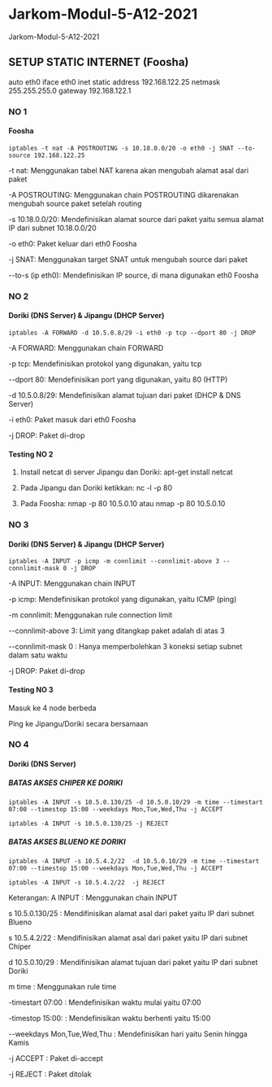 # Jarkom-Modul-5-A12-2021
Jarkom-Modul-5-A12-2021

## SETUP STATIC INTERNET (Foosha)
auto eth0
iface eth0 inet static
    address 192.168.122.25
    netmask 255.255.255.0
    gateway 192.168.122.1

### NO 1 
#### Foosha
```
iptables -t nat -A POSTROUTING -s 10.18.0.0/20 -o eth0 -j SNAT --to-source 192.168.122.25
```
-t nat: Menggunakan tabel NAT karena akan mengubah alamat asal dari paket

-A POSTROUTING: Menggunakan chain POSTROUTING dikarenakan mengubah source paket setelah routing

-s 10.18.0.0/20: Mendefinisikan alamat source dari paket yaitu semua alamat IP dari subnet 10.18.0.0/20

-o eth0: Paket keluar dari eth0 Foosha

-j SNAT: Menggunakan target SNAT untuk mengubah source dari paket

--to-s (ip eth0): Mendefinisikan IP source, di mana digunakan eth0 Foosha

### NO 2 
#### Doriki (DNS Server) & Jipangu (DHCP Server)
```
iptables -A FORWARD -d 10.5.0.8/29 -i eth0 -p tcp --dport 80 -j DROP
```

-A FORWARD: Menggunakan chain FORWARD

-p tcp: Mendefinisikan protokol yang digunakan, yaitu tcp

--dport 80: Mendefinisikan port yang digunakan, yaitu 80 (HTTP)

-d 10.5.0.8/29: Mendefinisikan alamat tujuan dari paket (DHCP & DNS Server) 

-i eth0: Paket masuk dari eth0 Foosha

-j DROP: Paket di-drop

#### Testing NO 2
1. Install netcat di server Jipangu dan Doriki: apt-get install netcat

2. Pada Jipangu dan Doriki ketikkan: nc -l -p 80

3. Pada Foosha: nmap -p 80 10.5.0.10 atau nmap -p 80 10.5.0.10

### NO 3
#### Doriki (DNS Server) & Jipangu (DHCP Server)
```
iptables -A INPUT -p icmp -m connlimit --connlimit-above 3 --connlimit-mask 0 -j DROP
```

-A INPUT: Menggunakan chain INPUT

-p icmp: Mendefinisikan protokol yang digunakan, yaitu ICMP (ping)

-m connlimit: Menggunakan rule connection limit

--connlimit-above 3: Limit yang ditangkap paket adalah di atas 3

--connlimit-mask 0 : Hanya memperbolehkan 3 koneksi setiap subnet dalam satu waktu

-j DROP: Paket di-drop

#### Testing NO 3
Masuk ke 4 node berbeda

Ping ke Jipangu/Doriki secara bersamaan

### NO 4
#### Doriki (DNS Server) 

##### BATAS AKSES CHIPER KE DORIKI
```
iptables -A INPUT -s 10.5.0.130/25 -d 10.5.0.10/29 -m time --timestart 07:00 --timestop 15:00 --weekdays Mon,Tue,Wed,Thu -j ACCEPT
```
```
iptables -A INPUT -s 10.5.0.130/25 -j REJECT
```
#####  BATAS AKSES BLUENO KE DORIKI
```
iptables -A INPUT -s 10.5.4.2/22  -d 10.5.0.10/29 -m time --timestart 07:00 --timestop 15:00 --weekdays Mon,Tue,Wed,Thu -j ACCEPT
```
```
iptables -A INPUT -s 10.5.4.2/22  -j REJECT
```

Keterangan:
A INPUT : Menggunakan chain INPUT

s 10.5.0.130/25 : Mendifinisikan alamat asal dari paket yaitu IP dari subnet Blueno

s 10.5.4.2/22 : Mendifinisikan alamat asal dari paket yaitu IP dari subnet Chiper

d 10.5.0.10/29 : Mendifinisikan alamat tujuan dari paket yaitu IP dari subnet Doriki

m time : Menggunakan rule time

-timestart 07:00 : Mendefinisikan waktu mulai yaitu 07:00

-timestop 15:00: : Mendefinisikan waktu berhenti yaitu 15:00

--weekdays Mon,Tue,Wed,Thu : Mendefinisikan hari yaitu Senin hingga Kamis

-j ACCEPT : Paket di-accept

-j REJECT : Paket ditolak

